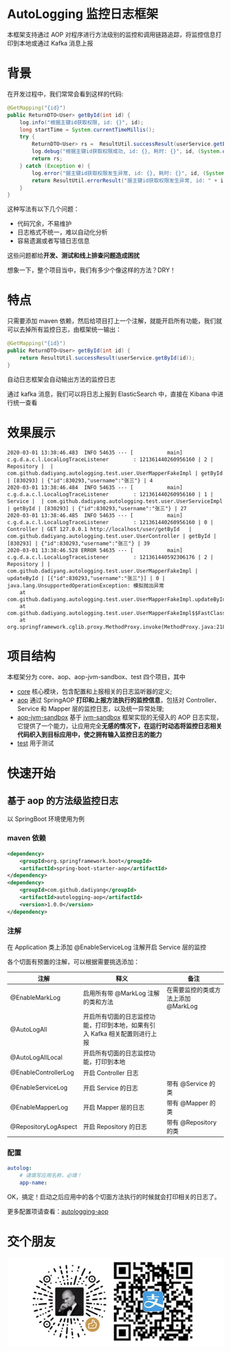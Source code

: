 # AutoLogging 监控日志框架

本框架支持通过 AOP 对程序进行方法级别的监控和调用链路追踪，将监控信息打印到本地或通过 Kafka 消息上报

# 背景

在开发过程中，我们常常会看到这样的代码: 

```java
@GetMapping("{id}")
public ReturnDTO<User> getById(int id) {
    log.info("根据主键id获取权限, id: {}", id);
    long startTime = System.currentTimeMillis();
    try {
        ReturnDTO<User> rs =  ResultUtil.successResult(userService.getById(id));
        log.debug("根据主键id获取权限成功, id: {}, 耗时: {}", id, (System.currentTimeMills() - startTime));
        return rs;
    } catch (Exception e) {
        log.error("据主键id获取权限发生异常, id: {}, 耗时: {}", id, (System.currentTimeMills() - startTime), e);
        return ResultUtil.errorResult("据主键id获取权限发生异常, id: " + id);
    }
}
```
这种写法有以下几个问题：
* 代码冗余，不易维护
* 日志格式不统一，难以自动化分析
* 容易遗漏或者写错日志信息

这些问题都给**开发、测试和线上排查问题造成困扰**

想象一下，整个项目当中，我们有多少个像这样的方法？DRY！

# 特点

只需要添加 maven 依赖，然后给项目打上一个注解，就能开启所有功能，我们就可以去掉所有监控日志，由框架统一输出：

```java
@GetMapping("{id}")
public ReturnDTO<User> getById(int id) {
    return ResultUtil.successResult(userService.getById(id));
}
```

自动日志框架会自动输出方法的监控日志

通过 kafka 消息，我们可以将日志上报到 ElasticSearch 中，直接在 Kibana 中进行统一查看

# 效果展示

```text
2020-03-01 13:38:46.483  INFO 54635 --- [           main] c.g.d.a.c.l.LocalLogTraceListener        : 121361440260956160 | 2 | Repository |  | com.github.dadiyang.autologging.test.user.UserMapperFakeImpl | getById | [830293] | {"id":830293,"username":"张三"} | 4
2020-03-01 13:38:46.484  INFO 54635 --- [           main] c.g.d.a.c.l.LocalLogTraceListener        : 121361440260956160 | 1 | Service |  | com.github.dadiyang.autologging.test.user.UserServiceImpl | getById | [830293] | {"id":830293,"username":"张三"} | 27
2020-03-01 13:38:46.485  INFO 54635 --- [           main] c.g.d.a.c.l.LocalLogTraceListener        : 121361440260956160 | 0 | Controller | GET 127.0.0.1 http://localhost/user/getById   | com.github.dadiyang.autologging.test.user.UserController | getById | [830293] | {"id":830293,"username":"张三"} | 39
2020-03-01 13:38:46.528 ERROR 54635 --- [           main] c.g.d.a.c.l.LocalLogTraceListener        : 121361440592306176 | 2 | Repository | | com.github.dadiyang.autologging.test.user.UserMapperFakeImpl | updateById | [{"id":830293,"username":"张三"}] | 0 | java.lang.UnsupportedOperationException: 模拟抛出异常
	at com.github.dadiyang.autologging.test.user.UserMapperFakeImpl.updateById(UserMapperFakeImpl.java:14)
	at com.github.dadiyang.autologging.test.user.UserMapperFakeImpl$$FastClassBySpringCGLIB$$8b95b1d3.invoke(<generated>)
	at org.springframework.cglib.proxy.MethodProxy.invoke(MethodProxy.java:218)
```

# 项目结构

本框架分为 core、aop、aop-jvm-sandbox、test 四个项目，其中 

* [core](./autologging-core) 核心模块，包含配置和上报相关的日志监听器的定义;
* [aop](./autologging-aop) 通过 SpringAOP **打印和上报方法执行的监控信息**，包括对 Controller、 Service 和 Mapper 层的监控日志，以及统一异常处理;
* [aop-jvm-sandbox](./autologging-aop-jvm-sandbox) 基于 [jvm-sandbox](https://github.com/alibaba/jvm-sandbox) 框架实现的无侵入的 AOP 日志实现，它提供了一个能力，让应用完全**无感的情况下，在运行时动态将监控日志相关代码织入到目标应用中，使之拥有输入监控日志的能力**
* [test](./autologging-test) 用于测试

# 快速开始

## 基于 aop 的方法级监控日志

以 SpringBoot 环境使用为例

### maven 依赖

```xml
<dependency>
    <groupId>org.springframework.boot</groupId>
    <artifactId>spring-boot-starter-aop</artifactId>
</dependency>
<dependency>
    <groupId>com.github.dadiyang</groupId>
    <artifactId>autologging-aop</artifactId>
    <version>1.0.0</version>
</dependency>
```

### 注解

在 Application 类上添加 @EnableServiceLog 注解开启 Service 层的监控

各个切面有预置的注解，可以根据需要挑选添加：

| 注解 | 释义 | 备注|
|------|------|-----|
|@EnableMarkLog| 启用所有带 @MarkLog 注解的类和方法|在需要监控的类或方法上添加 @MarkLog 
|@AutoLogAll| 开启所有切面的日志监控功能，打印到本地，如果有引入 Kafka 相关配置则进行上报||
|@AutoLogAllLocal| 开启所有切面的日志监控功能，打印到本地||
|@EnableControllerLog| 开启 Controller 日志|
|@EnableServiceLog| 开启 Service 的日志| 带有 @Service 的类
|@EnableMapperLog| 开启 Mapper 层的日志| 带有 @Mapper 的类|
|@RepositoryLogAspect| 开启 Repository 的日志| 带有  @Repository 的类|

### 配置

```yaml
autolog:
    # 请填写应用名称，必填！
    app-name: 
```

OK，搞定！启动之后应用中的各个切面方法执行的时候就会打印相关的日志了。

更多配置项请查看：[autologging-aop](./autologging-aop)


# 交个朋友

![donation](./docimg/donation.png)